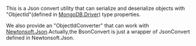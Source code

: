 This is a Json convert utility that can serialize and deserialize objects with "ObjectId"(defined in [MongoDB.Driver](https://www.nuget.org/packages/MongoDB.Driver)) type properties.

We also provide an "ObjectIdConverter" that can work with [Newtonsoft.Json](https://www.nuget.org/packages/Newtonsoft.Json/).Actually,the BsonConvert is just a wrapper of JsonConvert defined in Newtonsoft.Json.